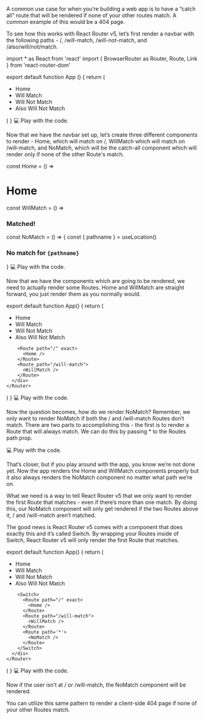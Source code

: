 A common use case for when you’re building a web app is to have a “catch all” route that will be rendered if none of your other routes match. A common example of this would be a 404 page.

To see how this works with React Router v5, let’s first render a navbar with the following paths - /, /will-match, /will-not-match, and /also/will/not/match.

import * as React from 'react'
import {
  BrowserRouter as Router,
  Route,
  Link
} from 'react-router-dom'

export default function App () {
  return (
    <Router>
      <div>
        <ul>
          <li><Link to="/">Home</Link></li>
          <li><Link to="/will-match">Will Match</Link></li>
          <li><Link to="/will-not-match">Will Not Match</Link></li>
          <li><Link to="/also/will/not/match">Also Will Not Match</Link></li>
        </ul>
      </div>
    </Router>
  )
}
💻 Play with the code.

Now that we have the navbar set up, let’s create three different components to render - Home, which will match on /, WillMatch which will match on /will-match, and NoMatch, which will be the catch-all component which will render only if none of the other Route's match.

const Home = () => <h1>Home</h1>

const WillMatch = () => <h3>Matched!</h3>

const NoMatch = () => {
  const { pathname } = useLocation()

  <h3>No match for <code>{pathname}</code></h3>
}
💻 Play with the code.

Now that we have the components which are going to be rendered, we need to actually render some Routes. Home and WillMatch are straight forward, you just render them as you normally would.

export default function App() {
  return (
    <Router>
      <div>
        <ul>
          <li><Link to="/">Home</Link></li>
          <li><Link to="/will-match">Will Match</Link></li>
          <li><Link to="/will-not-match">Will Not Match</Link></li>
          <li><Link to="/also/will/not/match">Also Will Not Match</Link></li>
        </ul>

        <Route path="/" exact>
          <Home />
        </Route>
        <Route path="/will-match">
          <WillMatch />
        </Route>
      </div>
    </Router>
  )
}
💻 Play with the code.

Now the question becomes, how do we render NoMatch? Remember, we only want to render NoMatch if both the / and /will-match Routes don’t match. There are two parts to accomplishing this - the first is to render a Route that will always match. We can do this by passing * to the Routes path prop.

<Route path="/" exact>
  <Home />
</Route>
<Route path="/will-match">
  <WillMatch />
</Route>
<Route path='*'>
  <NoMatch />
</Route>
💻 Play with the code.

That’s closer, but if you play around with the app, you know we’re not done yet. Now the app renders the Home and WillMatch components properly but it also always renders the NoMatch component no matter what path we’re on.

What we need is a way to tell React Router v5 that we only want to render the first Route that matches - even if there’s more than one match. By doing this, our NoMatch component will only get rendered if the two Routes above it, / and /will-match aren’t matched.

The good news is React Router v5 comes with a component that does exactly this and it’s called Switch. By wrapping your Routes inside of Switch, React Router v5 will only render the first Route that matches.

export default function App() {
  return (
    <Router>
      <div>
        <ul>
          <li><Link to="/">Home</Link></li>
          <li><Link to="/will-match">Will Match</Link></li>
          <li><Link to="/will-not-match">Will Not Match</Link></li>
          <li><Link to="/also/will/not/match">Also Will Not Match</Link></li>
        </ul>

        <Switch>
          <Route path="/" exact>
            <Home />
          </Route>
          <Route path="/will-match">
            <WillMatch />
          </Route>
          <Route path='*'>
            <NoMatch />
          </Route>
        </Switch>
      </div>
    </Router>
  )
}
💻 Play with the code.

Now if the user isn’t at / or /will-match, the NoMatch component will be rendered.

You can utilize this same pattern to render a client-side 404 page if none of your other Routes match.

<Switch>
  <Route exact path="/"><Home /></Route>
  <Route path="/profile"><Profile /></Route>
  <Route path='*'><FourZeroFour /></Route>
</Switch>